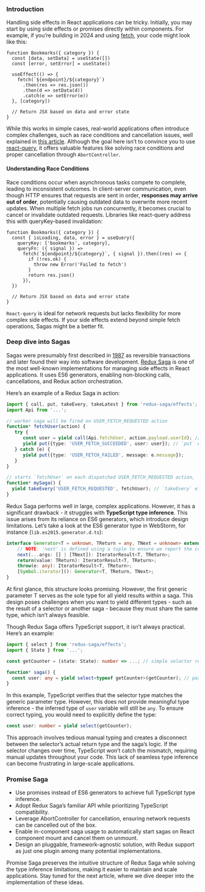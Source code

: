 ### Introduction

Handling side effects in React applications can be tricky. Initially, you may start by using side effects or promises directly within components. For example, if you’re building in 2024 and using [fetch](https://developer.mozilla.org/en-US/docs/Web/API/Fetch_API), your code might look like this:

```tsx
function Bookmarks({ category }) {
  const [data, setData] = useState([])
  const [error, setError] = useState()

  useEffect(() => {
    fetch(`${endpoint}/${category}`)
      .then(res => res.json())
      .then(d => setData(d))
      .catch(e => setError(e))
  }, [category])

  // Return JSX based on data and error state
}
```

While this works in simple cases, real-world applications often introduce complex challenges, such as race conditions and cancellation issues, well explained in [this article](https://tkdodo.eu/blog/why-you-want-react-query). Although the goal here isn’t to convince you to use [react-query](https://tanstack.com/query/latest/docs/framework/react/overview), it offers valuable features like solving race conditions and proper cancellation through `AbortController`.

#### Understanding Race Conditions

Race conditions occur when asynchronous tasks compete to complete, leading to inconsistent outcomes. In client-server communication, even though HTTP ensures that requests are sent in order, **responses may arrive out of order**, potentially causing outdated data to overwrite more recent updates. When multiple fetch jobs run concurrently, it becomes crucial to cancel or invalidate outdated requests. Libraries like react-query address this with queryKey-based invalidation:

```tsx
function Bookmarks({ category }) {
  const { isLoading, data, error } = useQuery({
    queryKey: ['bookmarks', category],
    queryFn: ({ signal }) =>
      fetch(`${endpoint}/${category}`, { signal }).then((res) => {
        if (!res.ok) {
          throw new Error('Failed to fetch')
        }
        return res.json()
      }),
  })

  // Return JSX based on data and error state
}
```

`React-query` is ideal for network requests but lacks flexibility for more complex side effects. If your side effects extend beyond simple fetch operations, Sagas might be a better fit.

### Deep dive into Sagas

Sagas were presumably first described in [1987](https://www.cs.cornell.edu/andru/cs711/2002fa/reading/sagas.pdf) as reversible transactions and later found their way into software development. [Redux Saga](https://redux-saga.js.org) is one of the most well-known implementations for managing side effects in React applications. It uses ES6 generators, enabling non-blocking calls, cancellations, and Redux action orchestration.

Here’s an example of a Redux Saga in action:

```ts
import { call, put, takeEvery, takeLatest } from 'redux-saga/effects';
import Api from '...';

// worker saga will be fired on USER_FETCH_REQUESTED action
function* fetchUser(action) {
   try {
      const user = yield call(Api.fetchUser, action.payload.userId); // `call` effect: invoke Api.fetchUser function in a blocking way
      yield put({type: 'USER_FETCH_SUCCEEDED', user: user}); // `put` effect: invoke store.dispatch logic
   } catch (e) {
      yield put({type: 'USER_FETCH_FAILED', message: e.message});
   }
}

// starts `fetchUser` on each dispatched USER_FETCH_REQUESTED action, `takeEvery` allows concurrent sagas triggering
function* mySaga() {
  yield takeEvery('USER_FETCH_REQUESTED', fetchUser); // `takeEvery` effect: bind action and saga to trigger
}
```

Redux Saga performs well in large, complex applications. However, it has a significant drawback - it struggles with **TypeScript type inference**. This issue arises from its reliance on ES6 generators, which introduce design limitations. Let’s take a look at the ES6 generator type in WebStorm, for instance (`lib.es2015.generator.d.ts`):

```ts
interface Generator<T = unknown, TReturn = any, TNext = unknown> extends Iterator<T, TReturn, TNext> {
    // NOTE: 'next' is defined using a tuple to ensure we report the correct assignability errors in all places.
    next(...args: [] | [TNext]): IteratorResult<T, TReturn>;
    return(value: TReturn): IteratorResult<T, TReturn>;
    throw(e: any): IteratorResult<T, TReturn>;
    [Symbol.iterator](): Generator<T, TReturn, TNext>;
}
```

At first glance, this structure looks promising. However, the first generic parameter T serves as the sole type for all yield results within a saga. This design poses challenges when you want to yield different types - such as the result of a selector or another saga - because they must share the same type, which isn’t always feasible.

Though Redux Saga offers TypeScript support, it isn’t always practical. Here’s an example:

```ts
import { select } from 'redux-saga/effects';
import { State } from '...';

const getCounter = (state: State): number => ...; // simple selector returning `number`

function* saga() {
  const user: any = yield select<typeof getCounter>(getCounter); // pass selector type to generic parameter
}
```

In this example, TypeScript verifies that the selector type matches the generic parameter type. However, this does not provide meaningful type inference - the inferred type of `user` variable will still be `any`. To ensure correct typing, you would need to explicitly define the type:

```ts
const user: number = yield select(getCounter);
```

This approach involves tedious manual typing and creates a disconnect between the selector’s actual return type and the saga’s logic. If the selector changes over time, TypeScript won’t catch the mismatch, requiring manual updates throughout your code. This lack of seamless type inference can become frustrating in large-scale applications.

### Promise Saga

- Use promises instead of ES6 generators to achieve full TypeScript type inference.
- Adopt Redux Saga’s familiar API while prioritizing TypeScript compatibility.
- Leverage AbortController for cancellation, ensuring network requests can be cancelled out of the box.
- Enable in-component saga usage to automatically start sagas on React component mount and cancel them on unmount.
- Design an pluggable, framework-agnostic solution, with Redux support as just one plugin among many potential implementations.

Promise Saga preserves the intuitive structure of Redux Saga while solving the type inference limitations, making it easier to maintain and scale applications. Stay tuned for the next article, where we dive deeper into the implementation of these ideas.

